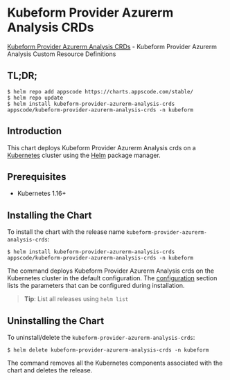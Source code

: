 # Kubeform Provider Azurerm Analysis CRDs

[Kubeform Provider Azurerm Analysis CRDs](https://github.com/kubeform) - Kubeform Provider Azurerm Analysis Custom Resource Definitions

## TL;DR;

```console
$ helm repo add appscode https://charts.appscode.com/stable/
$ helm repo update
$ helm install kubeform-provider-azurerm-analysis-crds appscode/kubeform-provider-azurerm-analysis-crds -n kubeform
```

## Introduction

This chart deploys Kubeform Provider Azurerm Analysis crds on a [Kubernetes](http://kubernetes.io) cluster using the [Helm](https://helm.sh) package manager.

## Prerequisites

- Kubernetes 1.16+

## Installing the Chart

To install the chart with the release name `kubeform-provider-azurerm-analysis-crds`:

```console
$ helm install kubeform-provider-azurerm-analysis-crds appscode/kubeform-provider-azurerm-analysis-crds -n kubeform
```

The command deploys Kubeform Provider Azurerm Analysis crds on the Kubernetes cluster in the default configuration. The [configuration](#configuration) section lists the parameters that can be configured during installation.

> **Tip**: List all releases using `helm list`

## Uninstalling the Chart

To uninstall/delete the `kubeform-provider-azurerm-analysis-crds`:

```console
$ helm delete kubeform-provider-azurerm-analysis-crds -n kubeform
```

The command removes all the Kubernetes components associated with the chart and deletes the release.


